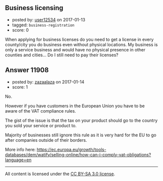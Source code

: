 ## Business licensing

- posted by: [user12534](https://stackexchange.com/users/10029515/user12534) on 2017-01-13
- tagged: `business-registration`
- score: 0

When applying for business licenses do you need to get a license in every county/city you do business even without physical locations. My business is only a service business and would have no physical presence in other counties and cities... Do I still need to pay their licenses?



## Answer 11908

- posted by: [zazaalaza](https://stackexchange.com/users/4672194/zazaalaza) on 2017-01-14
- score: 1

No.

However if you have customers in the European Union you have to be aware of the VAT compliance rules.

The gist of the issue is that the tax on your product should go to the country you sold your service or product to. 

Majority of businesses still ignore this rule as it is very hard for the EU to go after companies outside of their borders.

More info here:
https://ec.europa.eu/growth/tools-databases/dem/watify/selling-online/how-can-i-comply-vat-obligations?language=en




---

All content is licensed under the [CC BY-SA 3.0 license](https://creativecommons.org/licenses/by-sa/3.0/).
